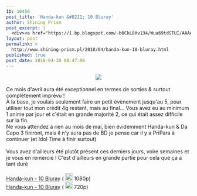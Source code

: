 ```yaml
---
ID: 10456
post_title: 'Handa-kun &#8211; 10 Bluray'
author: Shining Prism
post_excerpt: |
  <div><a href="https://1.bp.blogspot.com/-b0CkL8Xv134/Wua69tdSTUI/AAAAAAAABxo/ranxnTh0v90BiTKqDp-5SG5HJ1Te1HciQCLcBGAs/s1600/Handa-kun%2B-%2B10.png"><img border="0" src="https://1.bp.blogspot.com/-b0CkL8Xv134/Wua69tdSTUI/AAAAAAAABxo/ranxnTh0v90BiTKqDp-5SG5HJ1Te1HciQCLcBGAs/s1600/Handa-kun%2B-%2B10.png"></a></div><br>Ce mois d'avril aura &eacute;t&eacute; exceptionnel en termes de sorties &amp; surtout compl&egrave;tement impr&eacute;vu !<br>&Agrave; la base, je voulais seulement faire un petit &eacute;v&egrave;nement jusqu'au 5, pour utiliser tout mon cr&eacute;dit 4g restant, mais au final... Vous avez eu au minimum 1 anime par jour et c'&eacute;tait en grande majorit&eacute; 2, ce qui &eacute;tait assez difficile sur la fin.<br>Ne vous attendez &agrave; rien au mois de mai, bien &eacute;videmment Handa-kun &amp; Da Capo 3 finiront, mais il n'y aura pas de BD je pense car il y a PriPara &agrave; continuer (et Idol Time &agrave; finir surtout)<br><br>Vous avez d'ailleurs &eacute;t&eacute; plut&ocirc;t pr&eacute;sent ces derniers jours, voire semaines et je vous en remercie ! C'est d'ailleurs en grande partie pour cela que &ccedil;a a tant dur&eacute;<br><br><a href="http://jheberg.net/captcha/prism-kun-handa-kun-10-bluray-hevc-10bits-full-hd/">Handa-kun - 10 Bluray</a> ( <img border="0" height="20" src="https://img4.hostingpics.net/pics/1924291f1f71f1fa.png" width="20"> 1080p)<br><a href="http://jheberg.net/captcha/prism-kun-handa-kun-10-bluray/">Handa-kun - 10 Bluray</a>  (  <img border="0" height="20" src="https://img4.hostingpics.net/pics/7608031f1eb1f1f7.png" width="20"> 720p)<br><br>
layout: post
permalink: >
  http://www.shining-prism.pl/2018/04/handa-kun-10-bluray.html
published: true
post_date: 2018-04-30 08:47:00
---
```

<div class="separator" style="clear: both; text-align: center;"><a href="https://1.bp.blogspot.com/-b0CkL8Xv134/Wua69tdSTUI/AAAAAAAABxo/ranxnTh0v90BiTKqDp-5SG5HJ1Te1HciQCLcBGAs/s1600/Handa-kun%2B-%2B10.png" imageanchor="1" style="margin-left: 1em; margin-right: 1em;"><img border="0" data-original-height="900" data-original-width="1600" src="https://1.bp.blogspot.com/-b0CkL8Xv134/Wua69tdSTUI/AAAAAAAABxo/ranxnTh0v90BiTKqDp-5SG5HJ1Te1HciQCLcBGAs/s1600/Handa-kun%2B-%2B10.png" /></a></div><br />Ce mois d'avril aura été exceptionnel en termes de sorties &amp; surtout complètement imprévu !<br />À la base, je voulais seulement faire un petit évènement jusqu'au 5, pour utiliser tout mon crédit 4g restant, mais au final... Vous avez eu au minimum 1 anime par jour et c'était en grande majorité 2, ce qui était assez difficile sur la fin.<br />Ne vous attendez à rien au mois de mai, bien évidemment Handa-kun &amp; Da Capo 3 finiront, mais il n'y aura pas de BD je pense car il y a PriPara à continuer (et Idol Time à finir surtout)<br /><br />Vous avez d'ailleurs été plutôt présent ces derniers jours, voire semaines et je vous en remercie ! C'est d'ailleurs en grande partie pour cela que ça a tant duré<br /><br /><a href="http://jheberg.net/captcha/prism-kun-handa-kun-10-bluray-hevc-10bits-full-hd/">Handa-kun - 10 Bluray</a> ( <img border="0" height="20" src="https://img4.hostingpics.net/pics/1924291f1f71f1fa.png" width="20" /> 1080p)<br /><a href="http://jheberg.net/captcha/prism-kun-handa-kun-10-bluray/">Handa-kun - 10 Bluray</a>  (  <img border="0" height="20" src="https://img4.hostingpics.net/pics/7608031f1eb1f1f7.png" width="20" /> 720p)<br /><br />